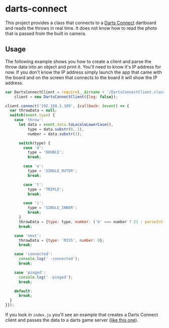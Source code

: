 # darts-connect

This project provides a class that connects to a [Darts Connect](http://www.darts-connect.com) dartboard and reads the throws in real time. It does not know how to read the photo that is passed from the built in camera.

## Usage

The following example shows you how to create a client and parse the throw data into an object and print it. You'll need to know it's IP address for now. If you don't know the IP address simply launch the app that came with the board and on the screen that connects to the board it will show the IP address.

```javascript
var DartsConnectClient = require(__dirname + '/DartsConnectClient.class.js'),
    client = new DartsConnectClient({log: false});

client.connect('192.168.1.109', {callback: (event) => {
  var throwData = null;
  switch(event.type) {
    case 'throw':
      let data = event.data.toLocaleLowerCase(),
          type = data.substr(0, 1),
          number = data.substr(1);

      switch(type) {
        case 'd':
          type = 'DOUBLE';
          break;

        case 'o':
          type = 'SINGLE_OUTER';
          break;

        case 't':
          type = 'TRIPLE';
          break;

        case 'i':
          type = 'SINGLE_INNER';
          break;
      }
      throwData = {type: type, number: ('b' === number ? 21 : parseInt(number))};
      break;

    case 'next':
      throwData = {type: 'MISS', number: 0};
      break;

    case 'connected':
      console.log(' -connected');
      break;

    case 'pinged':
      console.log(' -pinged');
      break;

    default:
      break;
  }
}});
```

If you look in `index.js` you'll see an example that creates a Darts Connect client and passes the data to a darts game server ([like this one](https://github.com/archanglmr/dart-server)).
